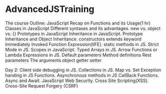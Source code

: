 # AdvancedJSTraining
The course Outline:
JavaScript Recap on Functions and its Usage(1 hr)
Classes in JavaScript
Different syntaxes and its advantages.
new vs. object vs. {}
Prototypes in JavaScript
Inheritance in JavaScript.
Prototype Inheritance and Object Inheritance. 
constructors
extends keyword
Immediately Invoked Function Expression(IIFE).
static methods in JS.
Strict Mode in JS.
Scopes in JavaScript.
Typed Arrays in JS. 
Arrow Functions or Lambda Expressions in JS. 
Default parameters
Method definitions
Rest parameters
The arguments object
getter
setter

Day 2:
Client side debugging in JS. 
Collections in JS.
Map vs. Set 
Exception handing in JS Functions. 
Asynchronous methods in JS
CallBack Functions. 
Async and Await. 
JavaScript Web Security. 
Cross Site Scripting(XSS).
Cross-Site Request Forgery (CSRF)
